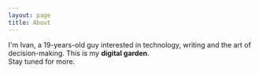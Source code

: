 ```yaml
---
layout: page
title: About
---
```


<p class="magicbox">
  I'm Ivan, a 19-years-old guy interested in technology, writing and the art of decision-making️. This is my <b>digital garden</b>.
  <br>Stay tuned for more.
</p>
